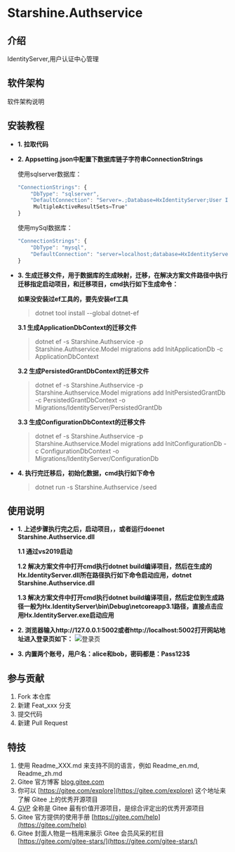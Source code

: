 
# Starshine.Authservice

## 介绍
IdentityServer,用户认证中心管理

## 软件架构
软件架构说明


## 安装教程

- **1. 拉取代码**
- **2.  Appsetting.json中配置下数据库链子字符串ConnectionStrings**

    使用sqlserver数据库：
    ```javascript
    "ConnectionStrings": {
        "DbType": "sqlserver",
        "DefaultConnection": "Server=.;Database=HxIdentityServer;User ID=sa;Password=123456;
         MultipleActiveResultSets=True"
    }
    ```

    使用mySql数据库：
    ```javascript
    "ConnectionStrings": {
        "DbType": "mysql",
        "DefaultConnection": "server=localhost;database=HxIdentityServer;user=root;password=123456"
    }
    ```
- **3. 生成迁移文件，用于数据库的生成映射，迁移，在解决方案文件路径中执行迁移指定启动项目，和迁移项目，cmd执行如下生成命令：**

    **如果没安装过ef工具的，要先安装ef工具**
    
    > dotnet tool install --global dotnet-ef

    **3.1 生成ApplicationDbContext的迁移文件**
    > dotnet ef -s Starshine.Authservice -p Starshine.Authservice.Model migrations add InitApplicationDb -c ApplicationDbContext

    **3.2 生成PersistedGrantDbContext的迁移文件**
    > dotnet ef -s Starshine.Authservice -p Starshine.Authservice.Model migrations add InitPersistedGrantDb -c PersistedGrantDbContext -o Migrations/IdentityServer/PersistedGrantDb

    **3.3 生成ConfigurationDbContext的迁移文件**
    > dotnet ef -s Starshine.Authservice -p Starshine.Authservice.Model migrations add InitConfigurationDb -c ConfigurationDbContext -o Migrations/IdentityServer/ConfigurationDb
    
- **4. 执行完迁移后，初始化数据，cmd执行如下命令**

    > dotnet run -s Starshine.Authservice /seed

## 使用说明

- **1. 上述步骤执行完之后，启动项目，，或者运行doenet  Starshine.Authservice.dll**

  **1.1 通过vs2019启动**

    **1.2 解决方案文件中打开cmd执行dotnet build编译项目，然后在生成的Hx.IdentityServer.dll所在路径执行如下命令启动应用，dotnet Starshine.Authservice.dll**
    
    **1.3 解决方案文件中打开cmd执行dotnet build编译项目，然后定位到生成路径一般为Hx.IdentityServer\bin\Debug\netcoreapp3.1路径，直接点击应用Hx.IdentityServer.exe启动应用**
- **2. 浏览器输入http://127.0.0.1:5002或者http://localhost:5002打开网站地址进入登录页如下：**
![登录页](https://images.gitee.com/uploads/images/2021/0403/135612_6a887a67_2229723.png "屏幕截图.png")
- **3.  内置两个账号，用户名：alice和bob，密码都是：Pass123$**

## 参与贡献

1.  Fork 本仓库
2.  新建 Feat_xxx 分支
3.  提交代码
4.  新建 Pull Request


## 特技

1.  使用 Readme\_XXX.md 来支持不同的语言，例如 Readme\_en.md, Readme\_zh.md
2.  Gitee 官方博客 [blog.gitee.com](https://blog.gitee.com)
3.  你可以 [https://gitee.com/explore](https://gitee.com/explore) 这个地址来了解 Gitee 上的优秀开源项目
4.  [GVP](https://gitee.com/gvp) 全称是 Gitee 最有价值开源项目，是综合评定出的优秀开源项目
5.  Gitee 官方提供的使用手册 [https://gitee.com/help](https://gitee.com/help)
6.  Gitee 封面人物是一档用来展示 Gitee 会员风采的栏目 [https://gitee.com/gitee-stars/](https://gitee.com/gitee-stars/)
